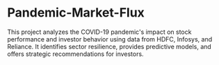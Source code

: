 # Pandemic-Market-Flux
This project analyzes the COVID-19 pandemic's impact on stock performance and investor behavior using data from HDFC, Infosys, and Reliance. It identifies sector resilience, provides predictive models, and offers strategic recommendations for investors.
